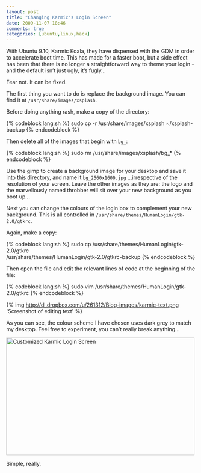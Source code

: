 ```yaml
---
layout: post
title: "Changing Karmic's Login Screen"
date: 2009-11-07 18:46
comments: true
categories: [ubuntu,linux,hack]
---
```

With Ubuntu 9.10, Karmic Koala, they have dispensed with the GDM in order to
accelerate boot time. This has made for a faster boot, but a side effect has
been that there is no longer a straightforward way to theme your login - and
the default isn’t just ugly, it’s fugly…

Fear not. It can be fixed.

The first thing you want to do is replace the background image. You can find it
at `/usr/share/images/xsplash`.

Before doing anything rash, make a copy of the directory:

{% codeblock lang:sh %}
sudo cp -r /usr/share/images/xsplash ~/xsplash-backup
{% endcodeblock %}

Then delete all of the images that begin with `bg_`:

{% codeblock lang:sh %}
sudo rm /usr/share/images/xsplash/bg_*
{% endcodeblock %}

Use the gimp to create a background image for your desktop and save it into
this directory, and name it `bg_2560x1600.jpg` …irrespective of the resolution
of your screen. Leave the other images as they are: the logo and the
marvellously named throbber will sit over your new background as you boot up…

Next you can change the colours of the login box to complement your new
background. This is all controlled in
`/usr/share/themes/HumanLogin/gtk-2.0/gtkrc`.

Again, make a copy:

{% codeblock lang:sh %}
sudo cp /usr/share/themes/HumanLogin/gtk-2.0/gtkrc \
/usr/share/themes/HumanLogin/gtk-2.0/gtkrc-backup
{% endcodeblock %}

Then open the file and edit the relevant lines of code at the beginning of the
file:

{% codeblock lang:sh %}
sudo vim /usr/share/themes/HumanLogin/gtk-2.0/gtkrc
{% endcodeblock %}

{% img http://dl.dropbox.com/u/261312/Blog-images/karmic-text.png 'Screenshot of editing text' %}

As you can see, the colour scheme I have chosen uses dark grey to match my
desktop. Feel free to experiment, you can’t really break anything…

<a href="http://www.flickr.com/photos/jasonwryan/4081800113/" title="Customized Karmic Login Screen by jasonwryan, on Flickr"><img src="http://farm3.staticflickr.com/2536/4081800113_d4b98a9b3c.jpg" width="500" height="313" alt="Customized Karmic Login Screen"></a>

Simple, really.

